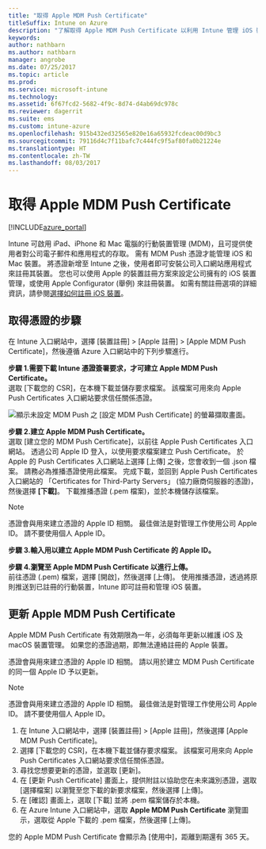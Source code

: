 ```yaml
---
title: "取得 Apple MDM Push Certificate"
titleSuffix: Intune on Azure
description: "了解取得 Apple MDM Push Certificate 以利用 Intune 管理 iOS 裝置的步驟。\""
keywords: 
author: nathbarn
ms.author: nathbarn
manager: angrobe
ms.date: 07/25/2017
ms.topic: article
ms.prod: 
ms.service: microsoft-intune
ms.technology: 
ms.assetid: 6f67fcd2-5682-4f9c-8d74-d4ab69dc978c
ms.reviewer: dagerrit
ms.suite: ems
ms.custom: intune-azure
ms.openlocfilehash: 915b432ed32565e820e16a65932fcdeac00d9bc3
ms.sourcegitcommit: 79116d4c7f11bafc7c444fc9f5af80fa0b21224e
ms.translationtype: HT
ms.contentlocale: zh-TW
ms.lasthandoff: 08/03/2017
---
```

# <a name="get-an-apple-mdm-push-certificate"></a>取得 Apple MDM Push Certificate

[!INCLUDE[azure_portal](./includes/azure_portal.md)]

Intune 可啟用 iPad、iPhone 和 Mac 電腦的行動裝置管理 (MDM)，且可提供使用者對公司電子郵件和應用程式的存取。 需有 MDM Push 憑證才能管理 iOS 和 Mac 裝置。 將憑證新增至 Intune 之後，使用者即可安裝公司入口網站應用程式來註冊其裝置。 您也可以使用 Apple 的裝置註冊方案來設定公司擁有的 iOS 裝置管理，或使用 Apple Configurator (舉例) 來註冊裝置。 如需有關註冊選項的詳細資訊，請參閱[選擇如何註冊 iOS 裝置](enrollment-method-choose-ios.md)。

## <a name="steps-to-get-your-certificate"></a>取得憑證的步驟
在 Intune 入口網站中，選擇 [裝置註冊] > [Apple 註冊] > [Apple MDM Push Certificate]，然後遵循 Azure 入口網站中的下列步驟進行。

**步驟 1.需要下載 Intune 憑證簽署要求，才可建立 Apple MDM Push Certificate。**<br>
選取 [下載您的 CSR]，在本機下載並儲存要求檔案。 該檔案可用來向 Apple Push Certificates 入口網站要求信任關係憑證。

  ![顯示未設定 MDM Push 之 [設定 MDM Push Certificate] 的螢幕擷取畫面。](./media/create-mdm-push-certificate.png)

**步驟 2.建立 Apple MDM Push Certificate。**<br>
選取 [建立您的 MDM Push Certificate]，以前往 Apple Push Certificates 入口網站。 透過公司 Apple ID 登入，以使用要求檔案建立 Push Certificate。 於 Apple 的 Push Certificates 入口網站上選擇 [上傳] 之後，您會收到一個 .json 檔案。 請務必為推播憑證使用此檔案。 完成下載，並回到 Apple Push Certificates 入口網站的 「Certificates for Third-Party Servers」 (協力廠商伺服器的憑證)，然後選擇 **[下載]**。 下載推播憑證 (.pem 檔案)，並於本機儲存該檔案。

> [!NOTE]
> 憑證會與用來建立憑證的 Apple ID 相關。 最佳做法是對管理工作使用公司 Apple ID。 請不要使用個人 Apple ID。

**步驟 3.輸入用以建立 Apple MDM Push Certificate 的 Apple ID。**

**步驟 4.瀏覽至 Apple MDM Push Certificate 以進行上傳。**<br>
前往憑證 (.pem) 檔案，選擇 [開啟]，然後選擇 [上傳]。 使用推播憑證，透過將原則推送到已註冊的行動裝置，Intune 即可註冊和管理 iOS 裝置。

## <a name="renew-apple-mdm-push-certificate"></a>更新 Apple MDM Push Certificate
Apple MDM Push Certificate 有效期限為一年，必須每年更新以維護 iOS 及 macOS 裝置管理。 如果您的憑證過期，即無法連絡註冊的 Apple 裝置。

憑證會與用來建立憑證的 Apple ID 相關。 請以用於建立 MDM Push Certificate 的同一個 Apple ID 予以更新。

> [!NOTE]
> 憑證會與用來建立憑證的 Apple ID 相關。 最佳做法是對管理工作使用公司 Apple ID。 請不要使用個人 Apple ID。

1. 在 Intune 入口網站中，選擇 [裝置註冊] > [Apple 註冊]，然後選擇 [Apple MDM Push Certificate]。
2. 選擇 [下載您的 CSR]，在本機下載並儲存要求檔案。 該檔案可用來向 Apple Push Certificates 入口網站要求信任關係憑證。
3. 尋找您想要更新的憑證，並選取 [更新]。
4. 在 [更新 Push Certificate] 畫面上，提供附註以協助您在未來識別憑證，選取 [選擇檔案] 以瀏覽至您下載的新要求檔案，然後選擇 [上傳]。
5. 在 [確認] 畫面上，選取 [下載] 並將 .pem 檔案儲存於本機。
6. 在 Azure Intune 入口網站中，選取 **Apple MDM Push Certificate** 瀏覽圖示，選取從 Apple 下載的 .pem 檔案，然後選擇 [上傳]。

您的 Apple MDM Push Certificate 會顯示為 [使用中]，距離到期還有 365 天。
